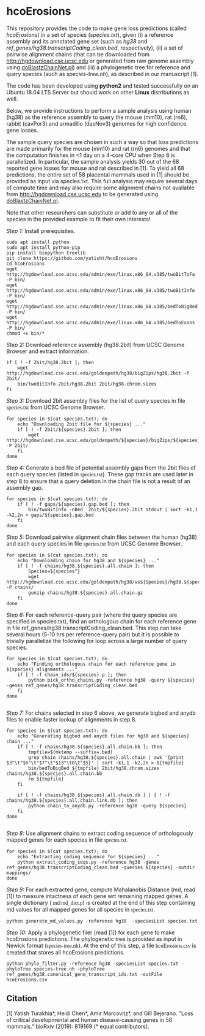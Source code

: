 # hcoErosions

This repository provides the code to make gene loss predictions (called *hcoErosions*) in a set of species (*species.txt*), given (i) a reference assembly and its annotated gene set (such as *hg38* and *ref_genes/hg38.transcriptCoding_clean.bed*, respectively), (ii) a set of pairwise alignment chains (that can be downloaded from http://hgdownload.cse.ucsc.edu or generated from raw genome assembly using [doBlastzChainNet.pl](https://github.com/ENCODE-DCC/kentUtils/blob/master/src/hg/utils/automation/doBlastzChainNet.pl)) and (iii) a phylogenetic tree for reference and query species (such as *species-tree.nh*), as described in our manuscript [1]. 

The code has been developed using **python2** and tested successfully on an Ubuntu 18.04 LTS Server but should work on other **Linux** distributions as well.

Below, we provide instructions to perform a sample analysis using human (hg38) as the reference assembly to query the mouse (mm10), rat (rn6), rabbit (cavPor3) and armadillo (dasNov3) genomes for high confidence gene losses. 

The sample query species are chosen in such a way so that loss predictions are made primarily for the mouse (mm10) and rat (rn6) genomes and that the computation finishes in <1 day on a 4-core CPU when Step 8 is parallelized. In particular, the sample analysis yields 30 out of the 68 reported gene losses for mouse and rat described in [1]. To yield all 68 predictions, the entire set of 58 placental mammals used in [1] should be provided as input via species.txt. This full analysis may require several days of compute time and may also require some alignment chains not available from http://hgdownload.cse.ucsc.edu to be generated using [doBlastzChainNet.pl](https://github.com/ENCODE-DCC/kentUtils/blob/master/src/hg/utils/automation/doBlastzChainNet.pl).

Note that other researchers can substitute or add to any or all of the species in the provided example to fit their own interests!

*Step 1:* Install prerequisites.
```
sudo apt install python
sudo apt install python-pip
pip install biopython treelib
git clone https://github.com/yatisht/hcoErosions
cd hcoErosions
wget http://hgdownload.soe.ucsc.edu/admin/exe/linux.x86_64.v385/twoBitToFa -P bin/
wget http://hgdownload.soe.ucsc.edu/admin/exe/linux.x86_64.v385/twoBitInfo -P bin/
wget http://hgdownload.soe.ucsc.edu/admin/exe/linux.x86_64.v385/bedToBigBed -P bin/
wget http://hgdownload.soe.ucsc.edu/admin/exe/linux.x86_64.v385/bedToExons -P bin/
chmod +x bin/*
```

*Step 2:* Download reference assembly (hg38.2bit) from UCSC Genome Browser and extract information.
```
if [ ! -f 2bit/hg38.2bit ]; then
    wget http://hgdownload.cse.ucsc.edu/goldenpath/hg38/bigZips/hg38.2bit -P 2bit/
    bin/twoBitInfo 2bit/hg38.2bit 2bit/hg38.chrom.sizes
fi
```

*Step 3:* Download 2bit assembly files for the list of query species in file <span style="font-family:san-serif">species.txt</span> from UCSC Genome Browser. 
```
for species in $(cat species.txt); do
    echo "Downloading 2bit file for ${species} ..."
    if [ ! -f 2bit/${species}.2bit ]; then
        wget http://hgdownload.cse.ucsc.edu/goldenpath/${species}/bigZips/${species}.2bit -P 2bit/
    fi
done
```

*Step 4:* Generate a bed file of potential assembly gaps from the 2bit files of each query species (listed in <span style="font-family:san-serif">species.txt</span>). These gap tracks are used later in step 8 to ensure that a query deletion in the chain file is not a result of an assembly gap. 
```
for species in $(cat species.txt); do
    if [ ! -f gaps/${species}.gap.bed ]; then
        bin/twoBitInfo -nBed  2bit/${species}.2bit stdout | sort -k1,1 -k2,2n > gaps/${species}.gap.bed
    fi
done
```

*Step 5:* Download pairwise alignment chain files between the human (hg38) and each query species in file <span style="font-family:san-serif">species.txt</span> from UCSC Genome Browser.
```
for species in $(cat species.txt); do
    echo "Downloading chain for hg38 and ${species} ..."
    if [ ! -f chains/hg38.${species}.all.chain ]; then
        Species=${species^}
        wget http://hgdownload.cse.ucsc.edu/goldenpath/hg38/vs${Species}/hg38.${species}.all.chain.gz -P chains/
        gunzip chains/hg38.${species}.all.chain.gz
    fi
done
```

*Step 6:* For each reference-query pair (where the query species are specified in species.txt), find an orthologous chain for each reference gene in file ref_genes/hg38.transcriptCoding_clean.bed. This step can take several hours (5-10 hrs per reference-query pair) but it is possible to trivially parallelize the following for loop across a large number of query species. 
```
for species in $(cat species.txt); do
    echo "Finding orthologous chain for each reference gene in ${species} alignments ..."
    if [ ! -f chain_ids/${species}.p ]; then
        python pick_ortho_chains.py -reference hg38 -query ${species} -genes ref_genes/hg38.transcriptCoding_clean.bed 
    fi
done
    
```

*Step 7:* For chains selected in step 6 above, we generate bigbed and anydb files to enable faster lookup of alignments in step 8. 
```
for species in $(cat species.txt); do
    echo "Generating bigbed and anydb files for hg38 and ${species} chain ..."
    if [ ! -f chains/hg38.${species}.all.chain.bb ]; then
        tmpfile=$(mktemp --suffix=.bed)
        grep chain chains/hg38.${species}.all.chain | awk '{print $3"\t"$6"\t"$7"\t"$13"\t0\t"$5}' | sort -k1,1 -k2,2n > ${tmpfile}
        bin/bedToBigBed ${tmpfile} 2bit/hg38.chrom.sizes chains/hg38.${species}.all.chain.bb
        rm ${tmpfile}
    fi

    if [ ! -f chains/hg38.${species}.all.chain.db ] | [ ! -f chains/hg38.${species}.all.chain.link.db ]; then
        python chain_to_anydb.py -reference hg38 -query ${species} 
    fi
done
    
```

*Step 8:* Use alignment chains to extract coding sequence of orthologously mapped genes for each species in file <span style="font-family:san-serif">species.txt</span>. 
```
for species in $(cat species.txt); do
    echo "Extracting coding sequence for ${species} ..."
    python extract_coding_seqs.py -reference hg38 -genes ref_genes/hg38.transcriptCoding_clean.bed -queries ${species} -outdir mappings/
done    
```

*Step 9:* For each extracted gene, compute Mahalanobis Distance (md, read [1]) to measure intactness of each gene wrt remaining mapped genes. A single dictionary ( <span style="font-family:san-serif">md/md_dict.p</span>) is created at the end of this step containing md values for all mapped genes for all species in  <span style="font-family:san-serif">species.txt</span>. 
```
python generate_md_values.py -reference hg38  -speciesList species.txt
```

*Step 10:* Apply a phylogenetic filer (read [1]) for each gene to make hcoErosions predictions. The phylogenetic tree is provided as input in Newick format (<span style="font-family:san-serif">species-tree.nh</span>). At the end of this step, a file  <span style="font-family:san-serif">hcoErosions.csv</span> is created that stores all hcoErosions predictions.
```
python phylo_filter.py -reference hg38 -speciesList species.txt -phyloTree species-tree.nh -phyloTree ref_genes/hg38.canonical_gene_transcript_ids.txt -outFile hcoErosions.csv 
```


## Citation

[1] Yatish Turakhia*, Heidi Chen*, Amir Marcovitz*, and Gill Bejerano. "Loss of critical developmental and human disease-causing genes in 58 mammals." bioRxiv (2019): 819169 (* equal contributors).
